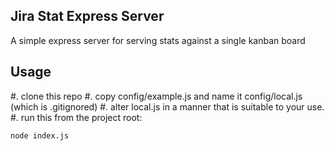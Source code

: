 Jira Stat Express Server
------------------------

A simple express server for serving stats against a single kanban board

Usage
-----

#. clone this repo 
#. copy config/example.js and name it config/local.js (which is .gitignored)
#. alter local.js in a manner that is suitable to your use.
#. run this from the project root:

```
node index.js
```

